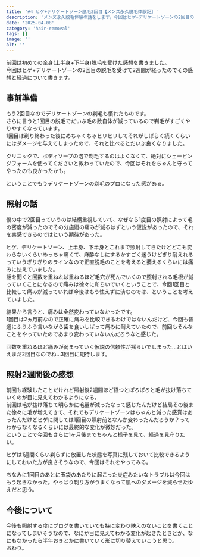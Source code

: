 ```yaml
---
title: '#4 ヒゲ+デリケートゾーン脱毛2回目【メンズ永久脱毛体験記】'
description: 'メンズ永久脱毛体験の話をします。今回はヒゲ+デリケートゾーンの2回目の脱毛の施術を受けた感想です。'
date: '2025-04-08'
category: 'hair-removal'
tags: []
image: ''
alt: ''
---
```


[前回](/blog/2025/02/hair-removal-log-3)は初めての全身(上半身+下半身)脱毛を受けた感想を書きました。  
今回はヒゲ+デリケートゾーンの2回目の脱毛を受けて2週間が経ったのでその感想と経過について書きます。

## 事前準備

もう2回目なのでデリケートゾーンの剃毛も慣れたものです。  
さらに言うと1回目の脱毛でだいぶ毛の数自体が減っているので剃毛がすごくやりやすくなっています。  
1回目は剃り終わった後にめちゃくちゃヒリヒリしてそれがしばらく続くくらいにはダメージを与えてしまったので、それと比べるとだいぶ良くなりました。

クリニックで、ボディソープの泡で剃毛するのはよくなくて、絶対にシェービングフォームを使ってくださいと教わっていたので、今回はそれをちゃんと守ってやったのも良かったかも。

ということでもうデリケートゾーンの剃毛のプロになった感がある。

## 照射の話

僕の中で2回目っていうのは結構重視していて、なぜなら1度目の照射によって毛の密度が減ったのでその分施術の痛みが減るはずという仮説があったので、それを実感できるのではという期待があった。

ヒゲ、デリケートゾーン、上半身、下半身とこれまで照射してきたけどどこも変わらないくらいめっちゃ痛くて、麻酔なしにするかすごく迷うけどぎり耐えれるっていうぎりぎりのラインなので正直脱毛のことを考えると萎えるくらいには痛みに怯えていました。  
話を聞くと回数を重ねれば重ねるほど毛穴が死んでいくので照射される毛根が減っていくことになるので痛みは徐々に和らいでいくということで、今回1回目と比較して痛みが減っていれば今後はもう怯えずに済むのでは、ということを考えていました。

結果から言うと、痛みは全然変わっていなかったです。  
1回目は2ヵ月前なので正確に痛みを比較できるわけではないんだけど、今回も普通にふうふう言いながら歯を食いしばって痛みに耐えていたので、前回もそんなことをやっていたのであまり変わっていないんだろうなと感じた。

回数を重ねるほど痛みが弱まっていく仮説の信頼性が揺らいでしまった…とはいえまだ2回目なのでね…3回目に期待します。

## 照射2週間後の感想

前回も経験したことだけれど照射後2週間ほど経つとぽろぽろと毛が抜け落ちていくのが目に見えてわかるようになる。  
前回は毛が抜け落ちて明らかに毛量が減ったなって感じたんだけど結局その後また徐々に毛が増えてきて、それでもデリケートゾーンはちゃんと減った感覚はあったんだけどヒゲに関しては1回目の照射前となんか変わったんだろうか？ってわからなくなるくらいには最終的な変化が微妙だった。  
ということで今回もさらに1ヶ月後までちゃんと様子を見て、経過を見守りたい。

ヒゲは1週間くらい剃らずに放置した状態を写真に残しておいて比較できるようにしておいた方が良さそうなので、今回はそれをやってみる。

ちなみに1回目のあとに玉袋のあたりに起こった炎症みたいなトラブルは今回はもう起きなかった。やっぱり剃り方がうまくなって肌へのダメージを減らせたゆえだと思う。

## 今後について

今後も照射する度にブログを書いていても特に変わり映えのないことを書くことになってしまいそうなので、なにか目に見えてわかる変化が起きたときとか、なにもなかったら半年おきとかに書いていく形に切り替えていこうと思う。  
おわり。
